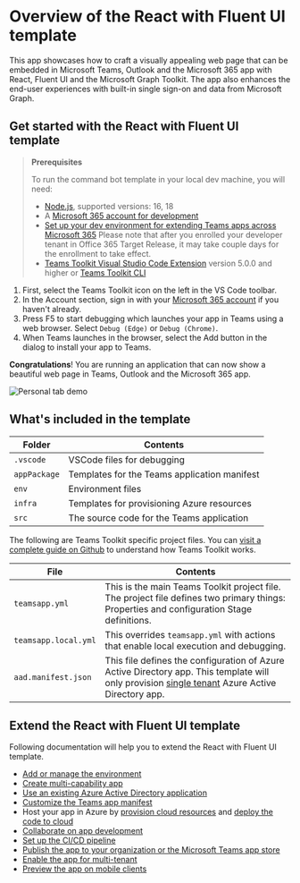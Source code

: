 # Overview of the React with Fluent UI template

This app showcases how to craft a visually appealing web page that can be embedded in Microsoft Teams, Outlook and the Microsoft 365 app with React, Fluent UI and the Microsoft Graph Toolkit. The app also enhances the end-user experiences with built-in single sign-on and data from Microsoft Graph.

## Get started with the React with Fluent UI template

> **Prerequisites**
>
> To run the command bot template in your local dev machine, you will need:
>
> - [Node.js](https://nodejs.org/), supported versions: 16, 18
> - A [Microsoft 365 account for development](https://docs.microsoft.com/microsoftteams/platform/toolkit/accounts)
> - [Set up your dev environment for extending Teams apps across Microsoft 365](https://aka.ms/teamsfx-m365-apps-prerequisites)
> Please note that after you enrolled your developer tenant in Office 365 Target Release, it may take couple days for the enrollment to take effect.
> - [Teams Toolkit Visual Studio Code Extension](https://aka.ms/teams-toolkit) version 5.0.0 and higher or [Teams Toolkit CLI](https://aka.ms/teamsfx-cli)

1. First, select the Teams Toolkit icon on the left in the VS Code toolbar.
2. In the Account section, sign in with your [Microsoft 365 account](https://docs.microsoft.com/microsoftteams/platform/toolkit/accounts) if you haven't already.
3. Press F5 to start debugging which launches your app in Teams using a web browser. Select `Debug (Edge)` or `Debug (Chrome)`.
4. When Teams launches in the browser, select the Add button in the dialog to install your app to Teams.

**Congratulations**! You are running an application that can now show a beautiful web page in Teams, Outlook and the Microsoft 365 app.

![Personal tab demo](https://user-images.githubusercontent.com/11220663/167839153-0aef6adc-450e-4b8c-a28f-7d27005d1093.png)

## What's included in the template

| Folder       | Contents                                            |
| - | - |
| `.vscode`    | VSCode files for debugging                          |
| `appPackage` | Templates for the Teams application manifest        |
| `env`        | Environment files                                   |
| `infra`      | Templates for provisioning Azure resources          |
| `src`        | The source code for the Teams application |

The following are Teams Toolkit specific project files. You can [visit a complete guide on Github](https://github.com/OfficeDev/TeamsFx/wiki/Teams-Toolkit-Visual-Studio-Code-v5-Guide#overview) to understand how Teams Toolkit works.

| File                                 | Contents                                           |
| - | - |
|`teamsapp.yml`|This is the main Teams Toolkit project file. The project file defines two primary things:  Properties and configuration Stage definitions.|
|`teamsapp.local.yml`|This overrides `teamsapp.yml` with actions that enable local execution and debugging.|
|`aad.manifest.json`|This file defines the configuration of Azure Active Directory app. This template will only provision [single tenant](https://learn.microsoft.com/azure/active-directory/develop/single-and-multi-tenant-apps#who-can-sign-in-to-your-app) Azure Active Directory app.|

## Extend the React with Fluent UI template

Following documentation will help you to extend the React with Fluent UI template.

- [Add or manage the environment](https://learn.microsoft.com/microsoftteams/platform/toolkit/teamsfx-multi-env)
- [Create multi-capability app](https://learn.microsoft.com/microsoftteams/platform/toolkit/add-capability)
- [Use an existing Azure Active Directory application](https://learn.microsoft.com/microsoftteams/platform/toolkit/use-existing-aad-app)
- [Customize the Teams app manifest](https://learn.microsoft.com/microsoftteams/platform/toolkit/teamsfx-preview-and-customize-app-manifest)
- Host your app in Azure by [provision cloud resources](https://learn.microsoft.com/microsoftteams/platform/toolkit/provision) and [deploy the code to cloud](https://learn.microsoft.com/microsoftteams/platform/toolkit/deploy)
- [Collaborate on app development](https://learn.microsoft.com/microsoftteams/platform/toolkit/teamsfx-collaboration)
- [Set up the CI/CD pipeline](https://learn.microsoft.com/microsoftteams/platform/toolkit/use-cicd-template)
- [Publish the app to your organization or the Microsoft Teams app store](https://learn.microsoft.com/microsoftteams/platform/toolkit/publish)
- [Enable the app for multi-tenant](https://github.com/OfficeDev/TeamsFx/wiki/Multi-tenancy-Support-for-Azure-AD-app)
- [Preview the app on mobile clients](https://github.com/OfficeDev/TeamsFx/wiki/Run-and-debug-your-Teams-application-on-iOS-or-Android-client)
